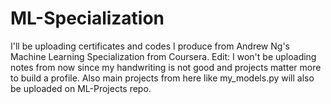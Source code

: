 # ML-Specialization
I'll be uploading certificates and codes I produce from Andrew Ng's Machine Learning Specialization from Coursera. Edit: I won't be uploading notes from now since my handwriting is not
good and projects matter more to build a profile. Also main projects from here like my_models.py will also be uploaded on ML-Projects repo.
